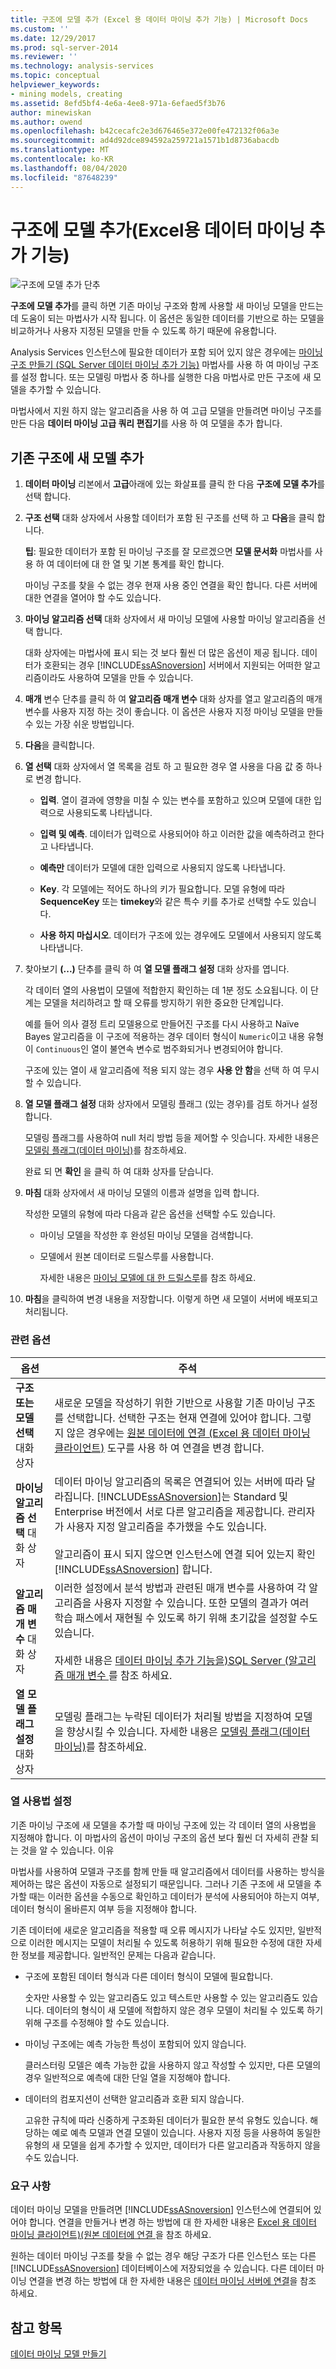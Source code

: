 ```yaml
---
title: 구조에 모델 추가 (Excel 용 데이터 마이닝 추가 기능) | Microsoft Docs
ms.custom: ''
ms.date: 12/29/2017
ms.prod: sql-server-2014
ms.reviewer: ''
ms.technology: analysis-services
ms.topic: conceptual
helpviewer_keywords:
- mining models, creating
ms.assetid: 8efd5bf4-4e6a-4ee8-971a-6efaed5f3b76
author: minewiskan
ms.author: owend
ms.openlocfilehash: b42cecafc2e3d676465e372e00fe472132f06a3e
ms.sourcegitcommit: ad4d92dce894592a259721a1571b1d8736abacdb
ms.translationtype: MT
ms.contentlocale: ko-KR
ms.lasthandoff: 08/04/2020
ms.locfileid: "87648239"
---
```

# <a name="add-model-to-structure-data-mining-add-ins-for-excel"></a>구조에 모델 추가(Excel용 데이터 마이닝 추가 기능)
  ![구조에 모델 추가 단추](media/dmc-addmodel.gif "구조에 모델 추가 단추")  
  
 **구조에 모델 추가**를 클릭 하면 기존 마이닝 구조와 함께 사용할 새 마이닝 모델을 만드는 데 도움이 되는 마법사가 시작 됩니다. 이 옵션은 동일한 데이터를 기반으로 하는 모델을 비교하거나 사용자 지정된 모델을 만들 수 있도록 하기 때문에 유용합니다.  
  
 Analysis Services 인스턴스에 필요한 데이터가 포함 되어 있지 않은 경우에는 [마이닝 구조 만들기 &#40;SQL Server 데이터 마이닝 추가 기능&#41;](create-mining-structure-sql-server-data-mining-add-ins.md) 마법사를 사용 하 여 마이닝 구조를 설정 합니다. 또는 모델링 마법사 중 하나를 실행한 다음 마법사로 만든 구조에 새 모델을 추가할 수 있습니다.  
  
 마법사에서 지원 하지 않는 알고리즘을 사용 하 여 고급 모델을 만들려면 마이닝 구조를 만든 다음 **데이터 마이닝 고급 쿼리 편집기**를 사용 하 여 모델을 추가 합니다.  
  
## <a name="add-a-new-model-to-an-existing-structure"></a>기존 구조에 새 모델 추가  
  
1.  **데이터 마이닝** 리본에서 **고급**아래에 있는 화살표를 클릭 한 다음 **구조에 모델 추가**를 선택 합니다.  
  
2.  **구조 선택** 대화 상자에서 사용할 데이터가 포함 된 구조를 선택 하 고 **다음**을 클릭 합니다.  
  
     **팁**: 필요한 데이터가 포함 된 마이닝 구조를 잘 모르겠으면 **모델 문서화** 마법사를 사용 하 여 데이터에 대 한 열 및 기본 통계를 확인 합니다.  
  
     마이닝 구조를 찾을 수 없는 경우 현재 사용 중인 연결을 확인 합니다. 다른 서버에 대한 연결을 열어야 할 수도 있습니다.  
  
3.  **마이닝 알고리즘 선택** 대화 상자에서 새 마이닝 모델에 사용할 마이닝 알고리즘을 선택 합니다.  
  
     대화 상자에는 마법사에 표시 되는 것 보다 훨씬 더 많은 옵션이 제공 됩니다. 데이터가 호환되는 경우 [!INCLUDE[ssASnoversion](../includes/ssasnoversion-md.md)] 서버에서 지원되는 어떠한 알고리즘이라도 사용하여 모델을 만들 수 있습니다.  
  
4.  **매개** 변수 단추를 클릭 하 여 **알고리즘 매개 변수** 대화 상자를 열고 알고리즘의 매개 변수를 사용자 지정 하는 것이 좋습니다. 이 옵션은 사용자 지정 마이닝 모델을 만들 수 있는 가장 쉬운 방법입니다.  
  
5.  **다음**을 클릭합니다.  
  
6.  **열 선택** 대화 상자에서 열 목록을 검토 하 고 필요한 경우 열 사용을 다음 값 중 하나로 변경 합니다.  
  
    -   **입력**. 열이 결과에 영향을 미칠 수 있는 변수를 포함하고 있으며 모델에 대한 입력으로 사용되도록 나타냅니다.  
  
    -   **입력 및 예측**. 데이터가 입력으로 사용되어야 하고 이러한 값을 예측하려고 한다고 나타냅니다.  
  
    -   **예측만** 데이터가 모델에 대한 입력으로 사용되지 않도록 나타냅니다.  
  
    -   **Key**. 각 모델에는 적어도 하나의 키가 필요합니다. 모델 유형에 따라 **SequenceKey** 또는 **timekey**와 같은 특수 키를 추가로 선택할 수도 있습니다.  
  
    -   **사용 하지 마십시오**. 데이터가 구조에 있는 경우에도 모델에서 사용되지 않도록 나타냅니다.  
  
7.  찾아보기 **(...)** 단추를 클릭 하 여 **열 모델 플래그 설정** 대화 상자를 엽니다.  
  
     각 데이터 열의 사용법이 모델에 적합한지 확인하는 데 1분 정도 소요됩니다. 이 단계는 모델을 처리하려고 할 때 오류를 방지하기 위한 중요한 단계입니다.  
  
     예를 들어 의사 결정 트리 모델용으로 만들어진 구조를 다시 사용하고 Naïve Bayes 알고리즘을 이 구조에 적용하는 경우 데이터 형식이 `Numeric`이고 내용 유형이 `Continuous`인 열이 불연속 변수로 범주화되거나 변경되어야 합니다.  
  
     구조에 있는 열이 새 알고리즘에 적용 되지 않는 경우 **사용 안 함**을 선택 하 여 무시할 수 있습니다.  
  
8.  **열 모델 플래그 설정** 대화 상자에서 모델링 플래그 (있는 경우)를 검토 하거나 설정 합니다.  
  
     모델링 플래그를 사용하여 null 처리 방법 등을 제어할 수 잇습니다. 자세한 내용은 [모델링 플래그&#40;데이터 마이닝&#41;](data-mining/modeling-flags-data-mining.md)를 참조하세요.  
  
     완료 되 면 **확인** 을 클릭 하 여 대화 상자를 닫습니다.  
  
9. **마침** 대화 상자에서 새 마이닝 모델의 이름과 설명을 입력 합니다.  
  
     작성한 모델의 유형에 따라 다음과 같은 옵션을 선택할 수도 있습니다.  
  
    -   마이닝 모델을 작성한 후 완성된 마이닝 모델을 검색합니다.  
  
    -   모델에서 원본 데이터로 드릴스루를 사용합니다.  
  
         자세한 내용은 [마이닝 모델에 대 한 드릴스루](data-mining/drillthrough-on-mining-models.md)를 참조 하세요.  
  
10. **마침**을 클릭하여 변경 내용을 저장합니다. 이렇게 하면 새 모델이 서버에 배포되고 처리됩니다.  
  
### <a name="related-options"></a>관련 옵션  
  
|옵션|주석|  
|------------|--------------|  
|**구조 또는 모델 선택** 대화 상자|새로운 모델을 작성하기 위한 기반으로 사용할 기존 마이닝 구조를 선택합니다.  선택한 구조는 현재 연결에 있어야 합니다. 그렇지 않은 경우에는 [원본 데이터에 연결 &#40;Excel 용 데이터 마이닝 클라이언트&#41;](connect-to-source-data-data-mining-client-for-excel.md) 도구를 사용 하 여 연결을 변경 합니다.|  
|**마이닝 알고리즘 선택** 대화 상자|데이터 마이닝 알고리즘의 목록은 연결되어 있는 서버에 따라 달라집니다. [!INCLUDE[ssASnoversion](../includes/ssasnoversion-md.md)]는 Standard 및 Enterprise 버전에서 서로 다른 알고리즘을 제공합니다. 관리자가 사용자 지정 알고리즘을 추가했을 수도 있습니다.<br /><br /> 알고리즘이 표시 되지 않으면 인스턴스에 연결 되어 있는지 확인 [!INCLUDE[ssASnoversion](../includes/ssasnoversion-md.md)] 합니다.|  
|**알고리즘 매개 변수** 대화 상자|이러한 설정에서 분석 방법과 관련된 매개 변수를 사용하여 각 알고리즘을 사용자 지정할 수 있습니다. 또한 모델의 결과가 여러 학습 패스에서 재현될 수 있도록 하기 위해 초기값을 설정할 수도 있습니다.<br /><br /> 자세한 내용은 [데이터 마이닝 추가 기능을&#41;SQL Server &#40;알고리즘 매개 변수 ](algorithm-parameters-sql-server-data-mining-add-ins.md)를 참조 하세요.|  
|**열 모델 플래그 설정** 대화 상자|모델링 플래그는 누락된 데이터가 처리될 방법을 지정하여 모델을 향상시킬 수 있습니다. 자세한 내용은 [모델링 플래그&#40;데이터 마이닝&#41;](data-mining/modeling-flags-data-mining.md)를 참조하세요.|  
  
###  <a name="setting-column-usage"></a><a name="Bkmk_mdlcolumn"></a>열 사용법 설정  
 기존 마이닝 구조에 새 모델을 추가할 때 마이닝 구조에 있는 각 데이터 열의 사용법을 지정해야 합니다. 이 마법사의 옵션이 마이닝 구조의 옵션 보다 훨씬 더 자세히 관찰 되는 것을 알 수 있습니다. 이유  
  
 마법사를 사용하여 모델과 구조를 함께 만들 때 알고리즘에서 데이터를 사용하는 방식을 제어하는 많은 옵션이 자동으로 설정되기 때문입니다. 그러나 기존 구조에 새 모델을 추가할 때는 이러한 옵션을 수동으로 확인하고 데이터가 분석에 사용되어야 하는지 여부, 데이터 형식이 올바른지 여부 등을 지정해야 합니다.  
  
 기존 데이터에 새로운 알고리즘을 적용할 때 오류 메시지가 나타날 수도 있지만, 일반적으로 이러한 메시지는 모델이 처리될 수 있도록 허용하기 위해 필요한 수정에 대한 자세한 정보를 제공합니다. 일반적인 문제는 다음과 같습니다.  
  
-   구조에 포함된 데이터 형식과 다른 데이터 형식이 모델에 필요합니다.  
  
     숫자만 사용할 수 있는 알고리즘도 있고 텍스트만 사용할 수 있는 알고리즘도 있습니다. 데이터의 형식이 새 모델에 적합하지 않은 경우 모델이 처리될 수 있도록 하기 위해 구조를 수정해야 할 수도 있습니다.  
  
-   마이닝 구조에는 예측 가능한 특성이 포함되어 있지 않습니다.  
  
     클러스터링 모델은 예측 가능한 값을 사용하지 않고 작성할 수 있지만, 다른 모델의 경우 일반적으로 예측에 대한 단일 열을 지정해야 합니다.  
  
-   데이터의 컴포지션이 선택한 알고리즘과 호환 되지 않습니다.  
  
     고유한 규칙에 따라 신중하게 구조화된 데이터가 필요한 분석 유형도 있습니다. 해당하는 예로 예측 모델과 연결 모델이 있습니다. 사용자 지정 등을 사용하여 동일한 유형의 새 모델을 쉽게 추가할 수 있지만, 데이터가 다른 알고리즘과 작동하지 않을 수도 있습니다.  
  
### <a name="requirements"></a>요구 사항  
 데이터 마이닝 모델을 만들려면 [!INCLUDE[ssASnoversion](../includes/ssasnoversion-md.md)] 인스턴스에 연결되어 있어야 합니다. 연결을 만들거나 변경 하는 방법에 대 한 자세한 내용은 [Excel 용 데이터 마이닝 클라이언트&#41;&#40;원본 데이터에 연결 ](connect-to-source-data-data-mining-client-for-excel.md)을 참조 하세요.  
  
 원하는 데이터 마이닝 구조를 찾을 수 없는 경우 해당 구조가 다른 인스턴스 또는 다른 [!INCLUDE[ssASnoversion](../includes/ssasnoversion-md.md)] 데이터베이스에 저장되었을 수 있습니다. 다른 데이터 마이닝 연결을 변경 하는 방법에 대 한 자세한 내용은 [데이터 마이닝 서버에 연결](connect-to-a-data-mining-server.md)을 참조 하세요.  
  
## <a name="see-also"></a>참고 항목  
 [데이터 마이닝 모델 만들기](creating-a-data-mining-model.md)   
